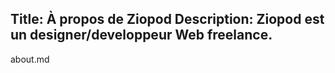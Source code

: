 Title: À propos de Ziopod
Description: Ziopod est un designer/developpeur Web freelance.
---
about.md